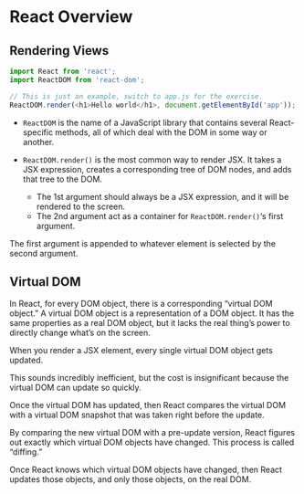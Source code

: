 # React Overview

## Rendering Views

```javascript
import React from 'react';
import ReactDOM from 'react-dom';

// This is just an example, switch to app.js for the exercise.
ReactDOM.render(<h1>Hello world</h1>, document.getElementById('app'));
```

- `ReactDOM` is the name of a JavaScript library that contains several React-specific methods, all of which deal with the DOM in some way or another.

- `ReactDOM.render()` is the most common way to render JSX. It takes a JSX expression, creates a corresponding tree of DOM nodes, and adds that tree to the DOM.

  - The 1st argument should always be a JSX expression, and it will be rendered to the screen.
  - The 2nd argument act as a container for `ReactDOM.render()`‘s first argument.

The first argument is appended to whatever element is selected by the second argument.

## Virtual DOM

In React, for every DOM object, there is a corresponding “virtual DOM object.” A virtual DOM object is a representation of a DOM object. It has the same properties as a real DOM object, but it lacks the real thing’s power to directly change what’s on the screen.

When you render a JSX element, every single virtual DOM object gets updated.

This sounds incredibly inefficient, but the cost is insignificant because the virtual DOM can update so quickly.

Once the virtual DOM has updated, then React compares the virtual DOM with a virtual DOM snapshot that was taken right before the update.

By comparing the new virtual DOM with a pre-update version, React figures out exactly which virtual DOM objects have changed. This process is called “diffing.”

Once React knows which virtual DOM objects have changed, then React updates those objects, and only those objects, on the real DOM.